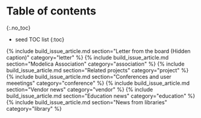 # Table of contents
{:.no_toc}

* seed TOC list
{:toc}

{% include build_issue_article.md section="Letter from the board (Hidden caption)" category="letter" %}
{% include build_issue_article.md section="Modelica Association" category="association" %}
{% include build_issue_article.md section="Related projects" category="project" %}
{% include build_issue_article.md section="Conferences and user meeetings" category="conference" %}
{% include build_issue_article.md section="Vendor news" category="vendor" %}
{% include build_issue_article.md section="Education news" category="education" %}
{% include build_issue_article.md section="News from libraries" category="library" %}
